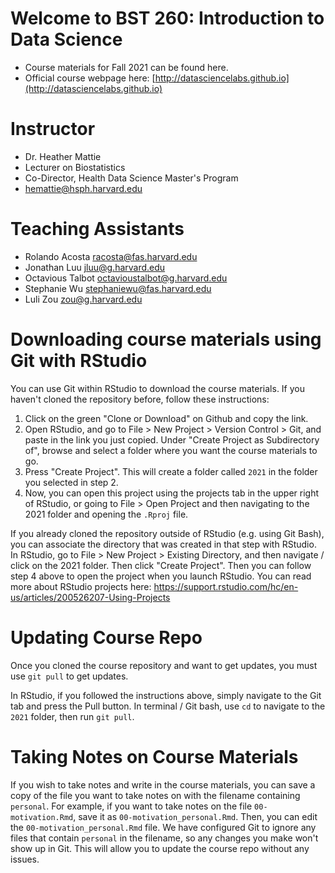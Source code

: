 # Welcome to BST 260: Introduction to Data Science 

* Course materials for Fall 2021 can be found here. 
* Official course webpage here: [http://datasciencelabs.github.io](http://datasciencelabs.github.io)

# Instructor
* Dr. Heather Mattie
* Lecturer on Biostatistics
* Co-Director, Health Data Science Master's Program
* hemattie@hsph.harvard.edu

# Teaching Assistants

* Rolando Acosta      	racosta@fas.harvard.edu
* Jonathan Luu	jluu@g.harvard.edu
* Octavious Talbot    	octavioustalbot@g.harvard.edu
* Stephanie Wu        	stephaniewu@fas.harvard.edu
* Luli Zou	zou@g.harvard.edu



# Downloading course materials using Git with RStudio

You can use Git within RStudio to download the course materials. If you
haven't cloned the repository before, follow these instructions:

1. Click on the green "Clone or Download" on Github and copy the link.
2. Open RStudio, and go to File > New Project > Version Control > Git,
and paste in the link you just copied. Under "Create Project as
Subdirectory of", browse and select a folder where you want the course
materials to go.
3. Press "Create Project". This will create a folder called `2021`
in the folder you selected in step 2.
4. Now, you can open this project using the projects tab in the upper
right of RStudio, or going to File > Open Project and then navigating
to the 2021 folder and opening the `.Rproj` file.

If you already cloned the repository outside of RStudio (e.g. using
Git Bash), you can associate the directory that was created in that
step with RStudio. In RStudio, go to File > New Project > Existing Directory, and then navigate / click on the 2021 folder. Then click
"Create Project". Then you can follow step 4 above to open the project
when you launch RStudio. You can read more about RStudio projects here:
https://support.rstudio.com/hc/en-us/articles/200526207-Using-Projects

# Updating Course Repo

Once you cloned the course repository and want to get updates, you must
use `git pull` to get updates.

In RStudio, if you followed the instructions above, simply navigate
to the Git tab and press the Pull button. In terminal / Git bash, use
`cd` to navigate to the `2021` folder, then run `git pull`.


# Taking Notes on Course Materials

If you wish to take notes and write in the course materials, you can
save a copy of the file you want to take notes on with the filename
containing `personal`. For example, if you want to take notes on the
file `00-motivation.Rmd`, save it as `00-motivation_personal.Rmd`. Then,
you can edit the `00-motivation_personal.Rmd` file. We have configured
Git to ignore any files that contain `personal` in the filename, so any changes you make won't show up in Git. This will
allow you to update the course repo without any issues.

